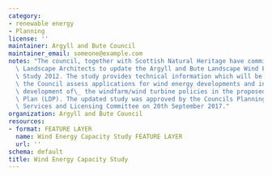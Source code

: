 ```yaml
---
category:
- renewable energy
- Planning
license: ''
maintainer: Argyll and Bute Council
maintainer_email: someone@example.com
notes: "The council, together with Scottish Natural Heritage have commissioned Consultant\
  \ Landscape Architects to update the Argyll and Bute Landscape Wind Energy Capacity\
  \ Study 2012. The study provides technical information which will be used to help\
  \ the Council assess applications for wind energy developments and inform the\_\
  \ development of\_ the windfarm/wind turbine policies in the proposed Local Development\
  \ Plan (LDP). The updated study was approved by the Councils Planning Protective\
  \ Services and Licensing Committee on 20th September 2017."
organization: Argyll and Bute Council
resources:
- format: FEATURE LAYER
  name: Wind Energy Capacity Study FEATURE LAYER
  url: ''
schema: default
title: Wind Energy Capacity Study
---
```

